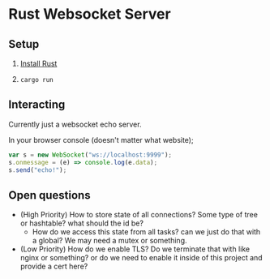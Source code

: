 # Rust Websocket Server

## Setup

1. [Install Rust](https://www.rust-lang.org/tools/install)

2. `cargo run`

## Interacting

Currently just a websocket echo server.

In your browser console (doesn't matter what website);

```js
var s = new WebSocket("ws://localhost:9999");
s.onmessage = (e) => console.log(e.data);
s.send("echo!");
```

## Open questions

- (High Priority) How to store state of all connections? Some type of tree or hashtable? what should the id be?
  - How do we access this state from all tasks? can we just do that with a global? We may need a mutex or something.
- (Low Priority) How do we enable TLS? Do we terminate that with like nginx or something? or do we need to enable it
  inside of this project and provide a cert here?
  


